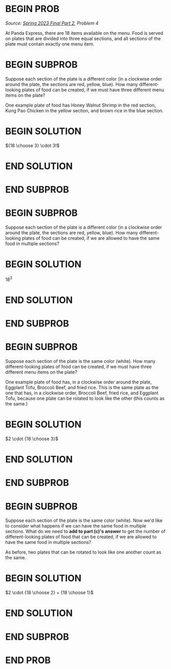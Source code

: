 # BEGIN PROB

<i>Source: [Spring 2023 Final Part 2](../sp23-final-pt2/index.html), Problem 4</i>

At Panda Express, there are 18 items available on the
menu. Food is served on plates that are divided into three equal
sections, and all sections of the plate must contain exactly one menu
item.

# BEGIN SUBPROB

Suppose each section of the plate is a different color (in a
clockwise order around the plate, the sections are red, yellow, blue).
How many different-looking plates of food can be created, if we must
have three different menu items on the plate?

One example plate of food has Honey Walnut Shrimp in the red section,
Kung Pao Chicken in the yellow section, and brown rice in the blue
section.


# BEGIN SOLUTION
${18 \choose 3} \cdot 3!$

# END SOLUTION

# END SUBPROB

# BEGIN SUBPROB

Suppose each section of the plate is a different color (in a
clockwise order around the plate, the sections are red, yellow, blue).
How many different-looking plates of food can be created, if we are
allowed to have the same food in multiple sections?

# BEGIN SOLUTION

$18^3$

# END SOLUTION

# END SUBPROB

# BEGIN SUBPROB

Suppose each section of the plate is the same color (white).
How many different-looking plates of food can be created, if we must
have three different menu items on the plate?

One example plate of food has, in a clockwise order around the plate,
Eggplant Tofu, Broccoli Beef, and fried rice. This is the same plate as
the one that has, in a clockwise order, Broccoli Beef, fried rice, and
Eggplant Tofu, because one plate can be rotated to look like the other
(this counts as the same.)


# BEGIN SOLUTION

$2 \cdot {18 \choose 3}$

# END SOLUTION

# END SUBPROB

# BEGIN SUBPROB

Suppose each section of the plate is the same color (white).
Now we'd like to consider what happens if we can have the same food in
multiple sections. What do we need to **add to part (c)'s answer** to
get the number of different-looking plates of food that can be created,
if we are allowed to have the same food in multiple sections?

As before, two plates that can be rotated to look like one another count
as the same.

# BEGIN SOLUTION

$2 \cdot {18 \choose 2} + {18 \choose 1}$

# END SOLUTION

# END SUBPROB

# END PROB